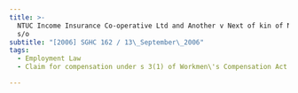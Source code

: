 ```yaml
---
title: >-
  NTUC Income Insurance Co-operative Ltd and Another v Next of kin of Narayasamy
  s/o
subtitle: "[2006] SGHC 162 / 13\_September\_2006"
tags:
  - Employment Law
  - Claim for compensation under s 3(1) of Workmen\'s Compensation Act

---
```


